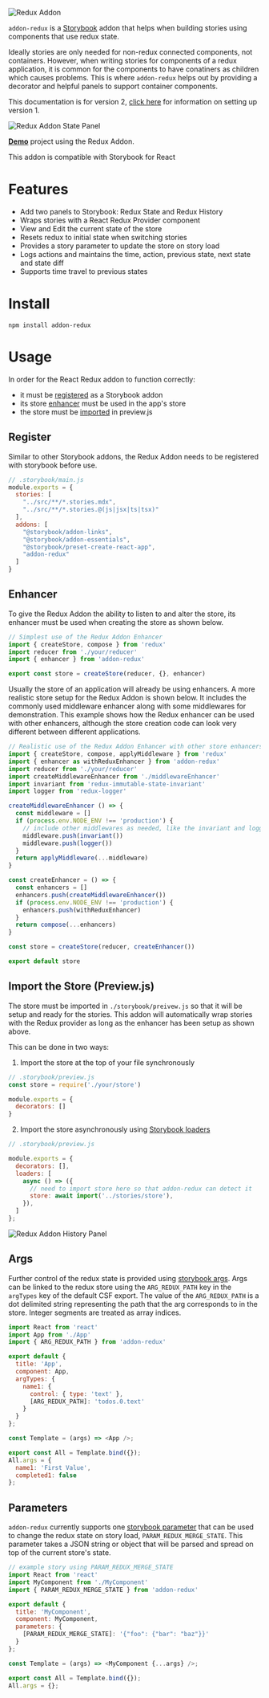 ![Redux Addon](docs/addon-redux-header.png)

`addon-redux` is a [Storybook](https://storybook.js.org) addon that helps when building stories using components that use redux state.

Ideally stories are only needed for non-redux connected components, not containers.  However, when writing stories for components of a redux application, it is common for the components to have conatiners as children which causes problems.  This is where `addon-redux` helps out by providing a decorator and helpful panels to support container components.


This documentation is for version 2, [click here](docs/v1/README.md) for information on setting up version 1.



![Redux Addon State Panel](docs/v2/addon-redux-state-panel.png?v=1)

[__Demo__](https://github.com/frodare/addon-redux-example) project using the Redux Addon.

This addon is compatible with Storybook for React

# Features

- Add two panels to Storybook: Redux State and Redux History
- Wraps stories with a React Redux Provider component
- View and Edit the current state of the store
- Resets redux to initial state when switching stories
- Provides a story parameter to update the store on story load
- Logs actions and maintains the time, action, previous state, next state and state diff
- Supports time travel to previous states

# Install

```
npm install addon-redux
```

# Usage

In order for the React Redux addon to function correctly:
- it must be [registered](#register) as a Storybook addon
- its store [enhancer](#enhancer) must be used in the app's store
- the store must be [imported](#import-the-store-previewjs) in preview.js

## Register

Similar to other Storybook addons, the Redux Addon needs to be registered with storybook before use.

```js
// .storybook/main.js
module.exports = {
  stories: [
    "../src/**/*.stories.mdx",
    "../src/**/*.stories.@(js|jsx|ts|tsx)"
  ],
  addons: [
    "@storybook/addon-links",
    "@storybook/addon-essentials",
    "@storybook/preset-create-react-app",
    "addon-redux"
  ]
}
```

## Enhancer

To give the Redux Addon the ability to listen to and alter the store, its enhancer must be used when creating the store as shown below.

```js
// Simplest use of the Redux Addon Enhancer
import { createStore, compose } from 'redux'
import reducer from './your/reducer'
import { enhancer } from 'addon-redux'

export const store = createStore(reducer, {}, enhancer)
```

Usually the store of an application will already be using enhancers. A more realistic store setup for the Redux Addon is shown below.
It includes the commonly used middleware enhancer along with some middlewares for demonstration.
This example shows how the Redux enhancer can be used with other enhancers, although the store creation code can look very different between different applications.

```js
// Realistic use of the Redux Addon Enhancer with other store enhancers
import { createStore, compose, applyMiddleware } from 'redux'
import { enhancer as withReduxEnhancer } from 'addon-redux'
import reducer from './your/reducer'
import createMiddlewareEnhancer from './middlewareEnhancer'
import invariant from 'redux-immutable-state-invariant'
import logger from 'redux-logger'

createMiddlewareEnhancer () => {
  const middleware = []
  if (process.env.NODE_ENV !== 'production') {
    // include other middlewares as needed, like the invariant and logger middlewares
    middleware.push(invariant())
    middleware.push(logger())
  }
  return applyMiddleware(...middleware)
}

const createEnhancer = () => {
  const enhancers = []
  enhancers.push(createMiddlewareEnhancer())
  if (process.env.NODE_ENV !== 'production') {
    enhancers.push(withReduxEnhancer)
  }
  return compose(...enhancers)
}

const store = createStore(reducer, createEnhancer())

export default store
```

## Import the Store (Preview.js)

The store must be imported in `./storybook/preivew.js` so that it will be setup and ready for the stories. 
This addon will automatically wrap stories with the Redux provider as long as the enhancer has been setup as shown above.

This can be done in two ways:

1. Import the store at the top of your file synchronously

```js
// .storybook/preview.js
const store = require('./your/store')

module.exports = {
  decorators: []
}
```

2. Import the store asynchronously using [Storybook loaders](https://storybook.js.org/docs/react/writing-stories/loaders)

```js
// .storybook/preview.js

module.exports = {
  decorators: [],
  loaders: [
    async () => ({
      // need to import store here so that addon-redux can detect it
      store: await import('../stories/store'),
    }),
  ]
};

```

![Redux Addon History Panel](docs/v2/addon-redux-history-panel.png?v=1)

## Args

Further control of the redux state is provided using [storybook args](https://storybook.js.org/docs/react/writing-stories/args). Args can be linked to the redux store using the `ARG_REDUX_PATH` key in the `argTypes` key of the default CSF export. The value of the `ARG_REDUX_PATH` is a dot delimited string representing the path that the arg corresponds to in the store. Integer segments are treated as array indices.

```js
import React from 'react'
import App from './App'
import { ARG_REDUX_PATH } from 'addon-redux'

export default {
  title: 'App',
  component: App,
  argTypes: {
    name1: {
      control: { type: 'text' },
      [ARG_REDUX_PATH]: 'todos.0.text'
    }
  }
};

const Template = (args) => <App />;

export const All = Template.bind({});
All.args = {
  name1: 'First Value',
  completed1: false
};
```

## Parameters

`addon-redux` currently supports one [storybook parameter](https://storybook.js.org/docs/react/writing-stories/parameters) that can be used to change the redux state on story load, `PARAM_REDUX_MERGE_STATE`.  This parameter takes a JSON string or object that will be parsed and spread on top of the current store's state.

```js
// example story using PARAM_REDUX_MERGE_STATE
import React from 'react'
import MyComponent from './MyComponent'
import { PARAM_REDUX_MERGE_STATE } from 'addon-redux'

export default {
  title: 'MyComponent',
  component: MyComponent,
  parameters: {
    [PARAM_REDUX_MERGE_STATE]: '{"foo": {"bar": "baz"}}'
  }
};

const Template = (args) => <MyComponent {...args} />;

export const All = Template.bind({});
All.args = {};
```

